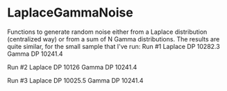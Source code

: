 # LaplaceGammaNoise

Functions to generate random noise either from a Laplace distribution (centralized way) or from a sum of N Gamma distributions. The results are quite similar, for the small sample that I've run:
Run #1
Laplace DP
10282.3
Gamma DP
10241.4

Run #2
Laplace DP
10126
Gamma DP
10241.4

Run #3
Laplace DP
10025.5
Gamma DP
10241.4
